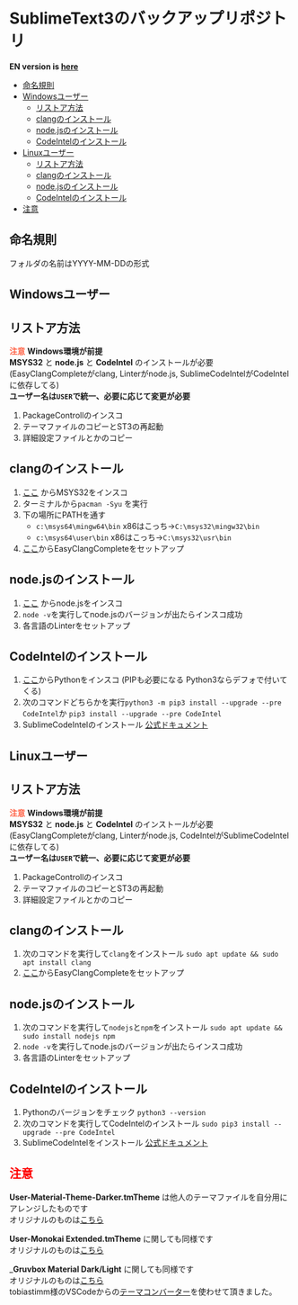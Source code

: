# SublimeText3のバックアップリポジトリ

__EN version is [here](/README.md)__


- [命名規則](#命名規則)
- [Windowsユーザー](#windowsユーザー)
	- [リストア方法](#リストア方法)
	- [clangのインストール](#clangのインストール)
	- [node.jsのインストール](#nodejsのインストール)
	- [CodeIntelのインストール](#codeintelのインストール)
- [Linuxユーザー](#linuxユーザー)
	- [リストア方法](#リストア方法-1)
	- [clangのインストール](#clangのインストール-1)
	- [node.jsのインストール](#nodejsのインストール-1)
	- [CodeIntelのインストール](#codeintelのインストール-1)
- [注意](#注意)



<a id="命名規則"></a>
命名規則
-------------------------
フォルダの名前はYYYY-MM-DDの形式

<a id="windowsユーザー"></a>
Windowsユーザー
----------------------
<a id="リストア方法"></a>
リストア方法
-------------------------
<font color="Tomato">__注意__</font> __Windows環境が前提__  
__MSYS32__ と __node.js__ と __CodeIntel__ のインストールが必要  
(EasyClangCompleteがclang, Linterがnode.js, SublimeCodeIntelがCodeIntel に依存してる)  
__ユーザー名は`USER`で統一、必要に応じて変更が必要__

1. PackageControllのインスコ
2. テーマファイルのコピーとST3の再起動
3. 詳細設定ファイルとかのコピー

<a id="clangのインストール"></a>
clangのインストール
-------------------------
1. [ここ](https://www.msys2.org/) からMSYS32をインスコ
2. ターミナルから``pacman -Syu`` を実行
3. 下の場所にPATHを通す
	* ``c:\msys64\mingw64\bin``  x86はこっち->``C:\msys32\mingw32\bin``
	* ``c:\msys64\user\bin``  x86はこっち->``C:\msys32\usr\bin``
4. [ここ](https://packagecontrol.io/packages/EasyClangComplete)からEasyClangCompleteをセットアップ

<a id="nodejsのインストール"></a>
node.jsのインストール
----------------------
1. [ここ](https://nodejs.org/) からnode.jsをインスコ
2. ``node -v``を実行してnode.jsのバージョンが出たらインスコ成功
3. 各言語のLinterをセットアップ

<a id="codeintelのインストール"></a>
CodeIntelのインストール
----------------------
1. [ここ](https://www.python.org/)からPythonをインスコ (PIPも必要になる Python3ならデフォで付いてくる)
2. 次のコマンドどちらかを実行``python3 -m pip3 install --upgrade --pre CodeIntel``か ``pip3 install --upgrade --pre CodeIntel``
3. SublimeCodeIntelのインストール [公式ドキュメント](https://github.com/SublimeCodeIntel/SublimeCodeIntel)

<a id="linuxユーザー"></a>
Linuxユーザー
---------------
<a id="リストア方法-1"></a>
リストア方法
--------------------------
<font color="Tomato">__注意__</font> __Windows環境が前提__  
__MSYS32__ と __node.js__ と __CodeIntel__ のインストールが必要  
(EasyClangCompleteがclang, Linterがnode.js, CodeIntelがSublimeCodeIntel に依存してる)  
__ユーザー名は`USER`で統一、必要に応じて変更が必要__

1. PackageControllのインスコ
2. テーマファイルのコピーとST3の再起動
3. 詳細設定ファイルとかのコピー

<a id="clangのインストール-1"></a>
clangのインストール
-------------------------
1. 次のコマンドを実行して`clang`をインストール ``sudo apt update && sudo apt install clang``
2. [ここ](https://packagecontrol.io/packages/EasyClangComplete)からEasyClangCompleteをセットアップ

<a id="nodejsのインストール-1"></a>
node.jsのインストール
-------------------------
1. 次のコマンドを実行して`nodejs`と`npm`をインストール ``sudo apt update && sudo install nodejs npm``
2. ``node -v``を実行してnode.jsのバージョンが出たらインスコ成功
3. 各言語のLinterをセットアップ

<a id="codeintelのインストール-1"></a>
CodeIntelのインストール
---------------------------
1. Pythonのバージョンをチェック ``python3 --version``
2. 次のコマンドを実行してCodeIntelのインストール ``sudo pip3 install --upgrade --pre CodeIntel``
3. SublimeCodeIntelをインストール [公式ドキュメント](https://github.com/SublimeCodeIntel/SublimeCodeIntel)


<a id="注意"></a>
<font color="Red">注意</font>
---------------------------
__User-Material-Theme-Darker.tmTheme__ は他人のテーマファイルを自分用にアレンジしたものです  
オリジナルのものは[こちら](https://packagecontrol.io/packages/Material%20Theme)

__User-Monokai Extended.tmTheme__ に関しても同様です  
オリジナルのものは[こちら](https://packagecontrol.io/packages/Monokai%20Extended)

___Gruvbox Material Dark/Light__ に関しても同様です  
オリジナルのものは[こちら](https://github.com/sainnhe/gruvbox-material-vscode)  
tobiastimm様のVSCodeからの[テーマコンバーター](https://github.com/tobiastimm/code-theme-converter)を使わせて頂きました。